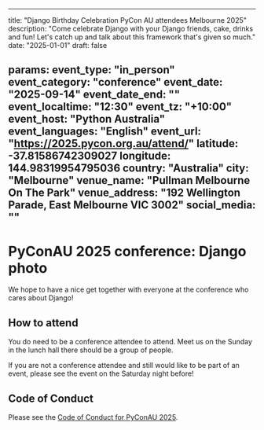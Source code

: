 
---
title: "Django Birthday Celebration PyCon AU attendees Melbourne 2025"
description: "Come celebrate Django with your Django friends, cake, drinks and fun! Let's catch up and talk about this framework that's given so much."
date: "2025-01-01"
draft: false

params:
  event_type: "in_person"
  event_category: "conference"
  event_date: "2025-09-14"
  event_date_end: ""
  event_localtime: "12:30"
  event_tz: "+10:00"
  event_host: "Python Australia"
  event_languages: "English"
  event_url: "https://2025.pycon.org.au/attend/"
  latitude: -37.81586742309027
  longitude: 144.98319954795036
  country: "Australia"
  city: "Melbourne"
  venue_name: "Pullman Melbourne On The Park"
  venue_address: "192 Wellington Parade, East Melbourne VIC 3002"
  social_media: ""
---

# PyConAU 2025 conference: Django photo

We hope to have a nice get together with everyone at the conference who cares about Django!

## How to attend

You do need to be a conference attendee to attend. Meet us on the Sunday in the lunch hall there should be a group of people.

If you are not a conference attendee and still would like to be part of an event, please see the event on the Saturday night before!


## Code of Conduct

Please see the [Code of Conduct for PyConAU 2025](https://2025.pycon.org.au/safety/).
